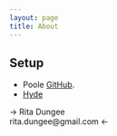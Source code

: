 ```yaml
---
layout: page
title: About
---
```


## Setup

* Poole [GitHub](https://github.com/poole).
* [Hyde](http://hyde.getpoole.com) 

<p class="message">
->  Rita Dungee
<br>rita.dungee@gmail.com
<-
</p>
